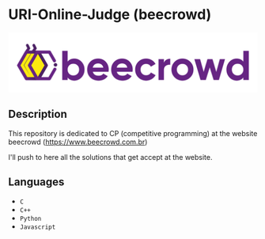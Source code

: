 # URI-Online-Judge (beecrowd)

![beecrowd logo](./assets/img/beecrowd__roxoHorClean-small-PNG-1.png)

## Description

This repository is dedicated to CP (competitive programming) at the website beecrowd (https://www.beecrowd.com.br)

I'll push to here all the solutions that get accept at the website.

## Languages

- ``C``
- ``C++``
- ``Python``
- ``Javascript``

